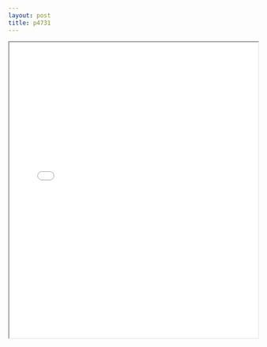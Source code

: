 ```yaml
---
layout: post
title: p4731
---
```


<div class="pdf-container">
<iframe src="/ea/assets/pdfs/pubs.n.ins/p4731.pdf" height="600" width="100%" allowFullScreen="true"></iframe>
</div>

